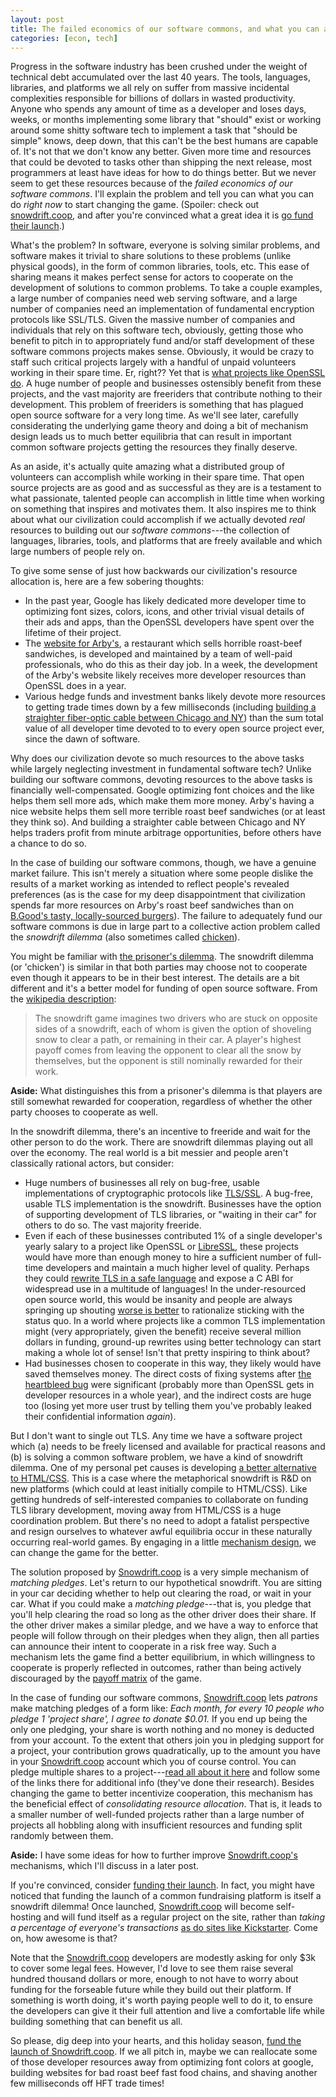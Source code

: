 ```yaml
---
layout: post
title: The failed economics of our software commons, and what you can about it right now
categories: [econ, tech]
---
```


Progress in the software industry has been crushed under the weight of technical debt accumulated over the last 40 years. The tools, languages, libraries, and platforms we all rely on suffer from massive incidental complexities responsible for billions of dollars in wasted productivity. Anyone who spends any amount of time as a developer and loses days, weeks, or months implementing some library that "should" exist or working around some shitty software tech to implement a task that "should be simple" knows, deep down, that this can't be the best humans are capable of. It's not that we don't know any better. Given more time and resources that could be devoted to tasks other than shipping the next release, most programmers at least have ideas for how to do things better. But we never seem to get these resources because of the _failed economics of our software commons_. I'll explain the problem and tell you can what you can do _right now_ to start changing the game. (Spoiler: check out [snowdrift.coop](https://snowdrift.coop/p/snowdrift/w/en/intro), and after you're convinced what a great idea it is [go fund their launch](https://snowdrift.tilt.com/launch-snowdrift-coop).)

What's the problem? In software, everyone is solving similar problems, and software makes it trivial to share solutions to these problems (unlike physical goods), in the form of common libraries, tools, etc. This ease of sharing means it makes perfect sense for actors to cooperate on the development of solutions to common problems. To take a couple examples, a large number of companies need web serving software, and a large number of companies need an implementation of fundamental encryption protocols like SSL/TLS. Given the massive number of companies and individuals that rely on this software tech, obviously, getting those who benefit to pitch in to appropriately fund and/or staff development of these software commons projects makes sense. Obviously, it would be crazy to staff such critical projects largely with a handful of unpaid volunteers working in their spare time. Er, right?? Yet that is [what projects like OpenSSL do](http://money.cnn.com/2014/04/18/technology/security/heartbleed-volunteers/). A huge number of people and businesses ostensibly benefit from these projects, and the vast majority are freeriders that contribute nothing to their development. This problem of freeriders is something that has plagued open source software for a very long time. As we'll see later, carefully considerating the underlying game theory and doing a bit of mechanism design leads us to much better equilibria that can result in important common software projects getting the resources they finally deserve.

As an aside, it's actually quite amazing what a distributed group of volunteers can accomplish while working in their spare time. That open source projects are as good and as successful as they are is a testament to what passionate, talented people can accomplish in little time when working on something that inspires and motivates them. It also inspires me to think about what our civilization could accomplish if we actually devoted _real_ resources to building out our _software commons_---the collection of languages, libraries, tools, and platforms that are freely available and which large numbers of people rely on.

To give some sense of just how backwards our civilization's resource allocation is, here are a few sobering thoughts:

* In the past year, Google has likely dedicated more developer time to optimizing font sizes, colors, icons, and other trivial visual details of their ads and apps, than the OpenSSL developers have spent over the lifetime of their project.
* The [website for Arby's](http://arbys.com/), a restaurant which sells horrible roast-beef sandwiches, is developed and maintained by a team of well-paid professionals, who do this as their day job. In a week, the development of the Arby's website likely receives more developer resources than OpenSSL does in a year.
* Various hedge funds and investment banks likely devote more resources to getting trade times down by a few milliseconds (including [building a straighter fiber-optic cable between Chicago and NY](http://www.forbes.com/forbes/2010/0927/outfront-netscape-jim-barksdale-daniel-spivey-wall-street-speed-war.html)) than the sum total value of all developer time devoted to to every open source project ever, since the dawn of software.

Why does our civilization devote so much resources to the above tasks while largely neglecting investment in fundamental software tech? Unlike building our software commons, devoting resources to the above tasks is financially well-compensated. Google optimizing font choices and the like helps them sell more ads, which make them more money. Arby's having a nice website helps them sell more terrible roast beef sandwiches (or at least they think so). And building a straighter cable between Chicago and NY helps traders profit from minute arbitrage opportunities, before others have a chance to do so.

In the case of building our software commons, though, we have a genuine market failure. This isn't merely a situation where some people dislike the results of a market working as intended to reflect people's revealed preferences (as is the case for my deep disappointment that civilization spends far more resources on Arby's roast beef sandwiches than on [B.Good's tasty, locally-sourced burgers](http://www.bgood.com/)). The failure to adequately fund our software commons is due in large part to a collective action problem called the _snowdrift dilemma_ (also sometimes called [chicken](http://en.wikipedia.org/wiki/Chicken_%28game%29)).

You might be familiar with [the prisoner's dilemma](http://en.wikipedia.org/wiki/Prisoner%27s_dilemma). The snowdrift dilemma (or 'chicken') is similar in that both parties may choose not to cooperate even though it appears to be in their best interest. The details are a bit different and it's a better model for funding of open source software. From the [wikipedia description](http://en.wikipedia.org/wiki/Prisoner%27s_dilemma#Iterated_snowdrift):

> The snowdrift game imagines two drivers who are stuck on opposite sides of a snowdrift, each of whom is given the option of shoveling snow to clear a path, or remaining in their car. A player's highest payoff comes from leaving the opponent to clear all the snow by themselves, but the opponent is still nominally rewarded for their work.

__Aside:__ What distinguishes this from a prisoner's dilemma is that players are still somewhat rewarded for cooperation, regardless of whether the other party chooses to cooperate as well.

In the snowdrift dilemma, there's an incentive to freeride and wait for the other person to do the work. There are snowdrift dilemmas playing out all over the economy. The real world is a bit messier and people aren't classically rational actors, but consider:

* Huge numbers of businesses all rely on bug-free, usable implementations of cryptographic protocols like [TLS/SSL](http://en.wikipedia.org/wiki/Transport_Layer_Security). A bug-free, usable TLS implementation is the snowdrift. Businesses have the option of supporting development of TLS libraries, or "waiting in their car" for others to do so. The vast majority freeride.
* Even if each of these businesses contributed 1% of a single developer's yearly salary to a project like OpenSSL or [LibreSSL](http://www.libressl.org/), these projects would have more than enough money to hire a sufficient number of full-time developers and maintain a much higher level of quality. Perhaps they could [rewrite TLS in a safe language](http://hackage.haskell.org/package/tls) and expose a C ABI for widespread use in a multitude of languages! In the under-resourced open source world, this would be insanity and people are always springing up shouting [worse is better](/2014-10-13/worseisworse.html) to rationalize sticking with the status quo. In a world where projects like a common TLS implementation might (very appropriately, given the benefit) receive several million dollars in funding, ground-up rewrites using better technology can start making a whole lot of sense! Isn't that pretty inspiring to think about?
* Had businesses chosen to cooperate in this way, they likely would have saved themselves money. The direct costs of fixing systems after [the heartbleed bug](http://en.wikipedia.org/wiki/Heartbleed) were significant (probably more than OpenSSL gets in developer resources in a whole year), and the indirect costs are huge too (losing yet more user trust by telling them you've probably leaked their confidential information *again*).

But I don't want to single out TLS. Any time we have a software project which (a) needs to be freely licensed and available for practical reasons and (b) is solving a common software problem, we have a kind of snowdrift dilemma. One of my personal pet causes is developing [a better alternative to HTML/CSS](/2014-07-02/css-is-unnecessary). This is a case where the metaphorical snowdrift is R&D on new platforms (which could at least initially compile to HTML/CSS). Like getting hundreds of self-interested companies to collaborate on funding TLS library development, moving away from HTML/CSS is a huge coordination problem. But there's no need to adopt a fatalist perspective and resign ourselves to whatever awful equilibria occur in these naturally occurring real-world games. By engaging in a little [mechanism design](http://en.wikipedia.org/wiki/Mechanism_design), we can change the game for the better.

The solution proposed by [Snowdrift.coop](https://snowdrift.coop/p/snowdrift/w/en/intro) is a very simple mechanism of _matching pledges_. Let's return to our hypothetical snowdrift. You are sitting in your car deciding whether to help out clearing the road, or wait in your car. What if you could make a _matching pledge_---that is, you pledge that you'll help clearing the road so long as the other driver does their share. If the other driver makes a similar pledge, and we have a way to enforce that people will follow through on their pledges when they align, then all parties can announce their intent to cooperate in a risk free way. Such a mechanism lets the game find a better equilibrium, in which willingness to cooperate is properly reflected in outcomes, rather than being actively discouraged by the [payoff matrix](http://en.wikipedia.org/wiki/Normal-form_game) of the game.

In the case of funding our software commons, [Snowdrift.coop][] lets _patrons_ make matching pledges of a form like: _Each month, for every 10 people who pledge 1 'project share', I agree to donate $0.01._  If you end up being the only one pledging, your share is worth nothing and no money is deducted from your account. To the extent that others join you in pledging support for a project, your contribution grows quadratically, up to the amount you have in your [Snowdrift.coop][] account which you of course control. You can pledge multiple shares to a project---[read all about it here](https://snowdrift.coop/p/snowdrift/w/en/mechanism) and follow some of the links there for additional info (they've done their research). Besides changing the game to better incentivize cooperation, this mechanism has the beneficial effect of _consolidating resource allocation_. That is, it leads to a smaller number of well-funded projects rather than a large number of projects all hobbling along with insufficient resources and funding split randomly between them.

__Aside:__ I have some ideas for how to further improve [Snowdrift.coop's][Snowdrift.coop] mechanisms, which I'll discuss in a later post.

If you're convinced, consider [funding their launch](https://snowdrift.tilt.com/launch-snowdrift-coop). In fact, you might have noticed that funding the launch of a common fundraising platform is itself a snowdrift dilemma! Once launched, [Snowdrift.coop][] will become self-hosting and will fund itself as a regular project on the site, rather than _taking a percentage of everyone's transactions_ [as do sites like Kickstarter](https://www.kickstarter.com/help/fees). Come on, how awesome is that?

Note that the [Snowdrift.coop][] developers are modestly asking for only $3k to cover some legal fees. However, I'd love to see them raise several hundred thousand dollars or more, enough to not have to worry about funding for the forseable future while they build out their platform. If something is worth doing, it's worth paying people well to do it, to ensure the developers can give it their full attention and live a comfortable life while building something that can benefit us all.

So please, dig deep into your hearts, and this holiday season, [fund the launch of Snowdrift.coop](https://snowdrift.tilt.com/launch-snowdrift-coop). If we all pitch in, maybe we can reallocate some of those developer resources away from optimizing font colors at google, building websites for bad roast beef fast food chains, and shaving another few milliseconds off HFT trade times!

[Snowdrift.coop]: https://snowdrift.coop/
